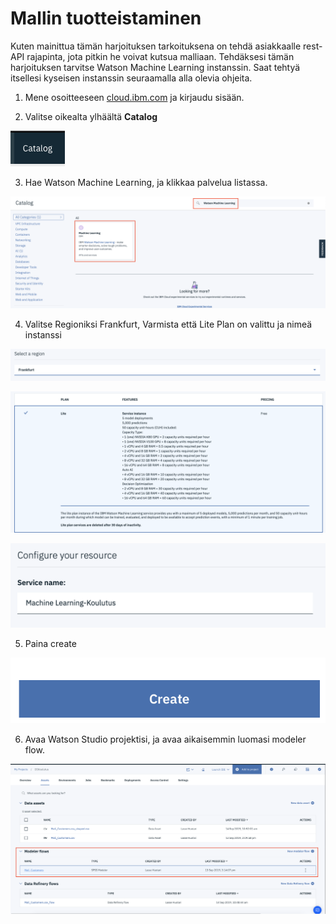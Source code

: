 # Mallin tuotteistaminen

Kuten mainittua tämän harjoituksen tarkoituksena on tehdä asiakkaalle rest-API rajapinta, jota pitkin he voivat kutsua malliaan. Tehdäksesi tämän harjoituksen tarvitse Watson Machine Learning instanssin. Saat tehtyä itsellesi kyseisen instanssin seuraamalla alla olevia ohjeita.

1. Mene osoitteeseen <a href="https://cloud.ibm.com" target="_blank">cloud.ibm.com</a> ja kirjaudu sisään.

2. Valitse oikealta ylhäältä **Catalog**

![](images/catalog.png)

3. Hae Watson Machine Learning, ja klikkaa palvelua listassa.

![](images/catalogwml.png)

4. Valitse Regioniksi Frankfurt, Varmista että Lite Plan on valittu ja nimeä instanssi

![](images/region.png)

![](images/plan.png)

![](images/name.png)

5. Paina create

![](images/create.png)

6. Avaa Watson Studio projektisi, ja avaa aikaisemmin luomasi modeler flow.

![](images/openflow.png)

